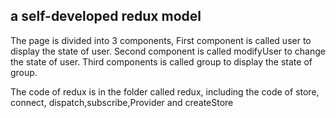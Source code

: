 ## a self-developed redux model

The page is divided into 3 components,
First component is called user to display the state of user.
Second component is called modifyUser to change the state of user.
Third components is called group to display the state of group.

The code of redux is in the folder called redux, including the code of store, connect, dispatch,subscribe,Provider and createStore
